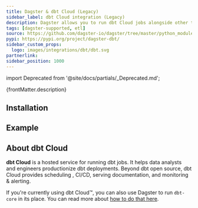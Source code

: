 ```yaml
---
title: Dagster & dbt Cloud (Legacy)
sidebar_label: dbt Cloud integration (Legacy)
description: Dagster allows you to run dbt Cloud jobs alongside other technologies. You can schedule them to run as a step in a larger pipeline and manage them as a data asset.
tags: [dagster-supported, etl]
source: https://github.com/dagster-io/dagster/tree/master/python_modules/libraries/dagster-dbt
pypi: https://pypi.org/project/dagster-dbt/
sidebar_custom_props:
  logo: images/integrations/dbt/dbt.svg
partnerlink:
sidebar_position: 1000
---
```


import Deprecated from '@site/docs/partials/\_Deprecated.md';

<Deprecated />

<p>{frontMatter.description}</p>

## Installation

<PackageInstallInstructions packageName="dagster-dbt" />

## Example

<CodeExample path="docs_snippets/docs_snippets/integrations/dbt/dbt_cloud_legacy.py" language="python" />

## About dbt Cloud

**dbt Cloud** is a hosted service for running dbt jobs. It helps data analysts and engineers productionize dbt deployments. Beyond dbt open source, dbt Cloud provides scheduling , CI/CD, serving documentation, and monitoring & alerting.

If you're currently using dbt Cloud™, you can also use Dagster to run `dbt-core` in its place. You can read more about [how to do that here](https://dagster.io/blog/migrate-off-dbt-cloud).
